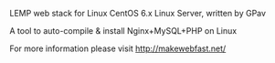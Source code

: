 LEMP web stack for Linux CentOS 6.x Linux Server, written by GPav

A tool to auto-compile & install Nginx+MySQL+PHP on Linux

For more information please visit http://makewebfast.net/
